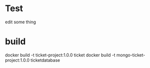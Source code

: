# Test

edit some thing

# build

docker build -t ticket-project:1.0.0 ticket
docker build -t mongo-ticket-project:1.0.0 ticketdatabase
